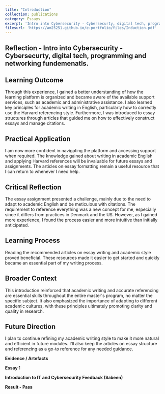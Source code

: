 ```yaml
---
title: "Introduction"
collection: publications
category: Essays
excerpt: 'Intro into Cybersecurity - Cybersecurty, digital tech, programming and networking fundemenatls.'
filesurl: 'https://am25251.github.io/e-portfolio/files/Induction.pdf'
---
```


**Reflection - Intro into Cybersecurity - Cybersecurty, digital tech, programming and networking fundemenatls.**
-----------


## Learning Outcome

Through this experience, I gained a better understanding of how the learning platform is organized and became aware of the available support services, such as academic and administrative assistance. I also learned key principles for academic writing in English, particularly how to correctly use the Harvard referencing style. Furthermore, I was introduced to essay structures through articles that guided me on how to effectively construct essays and manage citations.

## Practical Application

I am now more confident in navigating the platform and accessing support when required. The knowledge gained about writing in academic English and applying Harvard references will be invaluable for future essays and assignments. The articles on essay formatting remain a useful resource that I can return to whenever I need help.

## Critical Reflection

The essay assignment presented a challenge, mainly due to the need to adapt to academic English and be meticulous with citations. The requirement to reference everything was a new concept for me, especially since it differs from practices in Denmark and the US. However, as I gained more experience, I found the process easier and more intuitive than initially anticipated.

## Learning Process

Reading the recommended articles on essay writing and academic style proved beneficial. These resources made it easier to get started and quickly became an essential part of my writing process.

## Broader Context

This introduction reinforced that academic writing and accurate referencing are essential skills throughout the entire master's program, no matter the specific subject. It also emphasized the importance of adapting to different academic cultures, with these principles ultimately promoting clarity and quality in research.

## Future Direction

I plan to continue refining my academic writing style to make it more natural and efficient in future modules. I’ll also keep the articles on essay structure and referencing as a go-to reference for any needed guidance.

**Evidence / Artefacts**

**Essay 1**

**Introduction to IT and Cybersecurity Feedback (Sabeen)**

**Result - Pass**





